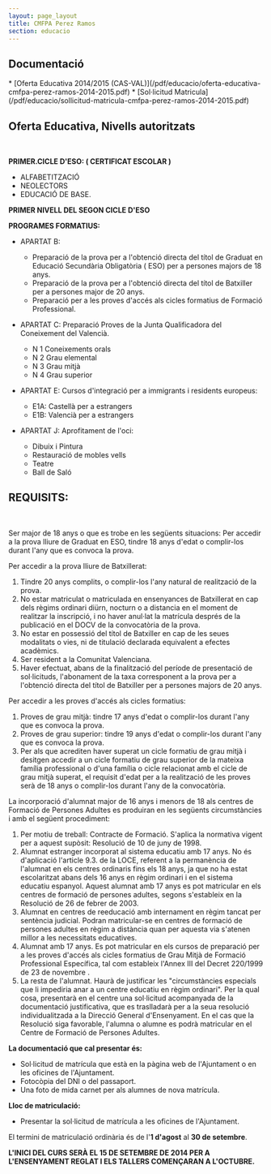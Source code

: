 ```yaml
---
layout: page_layout
title: CMFPA Perez Ramos
section: educacio
---
```


## Documentació

<div class="down-pdf" markdown="1">
* [Oferta Educativa 2014/2015 (CAS-VAL)](/pdf/educacio/oferta-educativa-cmfpa-perez-ramos-2014-2015.pdf)
* [Sol·licitud Matricula](/pdf/educacio/sollicitud-matricula-cmfpa-perez-ramos-2014-2015.pdf)
</div>

<h2 class="center">Oferta Educativa, Nivells autoritzats</h2>
<div>&nbsp;</div>

**PRIMER.CICLE D'ESO: ( CERTIFICAT ESCOLAR )**

* ALFABETITZACIÓ
* NEOLECTORS
* EDUCACIÓ DE BASE.

**PRIMER NIVELL DEL SEGON CICLE D'ESO**

**PROGRAMES FORMATIUS:**

* APARTAT B:
    * Preparació de la prova per a l'obtenció directa del títol de Graduat en Educació Secundària Obligatòria ( ESO) per a persones majors de 18 anys.
    * Preparació de la prova per a l'obtenció directa del títol de Batxiller per a persones major de 20 anys.
    * Preparació per a les proves d'accés als cicles formatius de Formació Professional.

* APARTAT C: Preparació Proves de la Junta Qualificadora del Coneixement del Valencià.
    * N 1  Coneixements orals
    * N 2  Grau elemental
    * N 3  Grau mitjà
    * N 4  Grau superior

* APARTAT E: Cursos d'integració per a immigrants i residents europeus:
    * E1A: Castellà per a estrangers
    * E1B: Valencià per a estrangers

* APARTAT J: Aprofitament de l'oci:
    * Dibuix i Pintura
    * Restauració de mobles vells
    * Teatre
    * Ball de Saló

<h2 class="center">REQUISITS:</h2>
<div>&nbsp;</div>

Ser major de 18 anys o que es trobe en les següents situacions:
Per accedir a la prova lliure de Graduat en ESO, tindre 18 anys d'edat o complir-los durant l'any que es convoca la prova.

Per accedir a la prova lliure de Batxillerat:

1. Tindre 20 anys complits, o complir-los l'any natural de realització de la prova.
2. No estar matriculat o matriculada en ensenyances de Batxillerat en cap dels règims ordinari diürn, nocturn o a distancia en el moment de realitzar la inscripció, i no haver anul·lat la matrícula després de la publicació en el DOCV de la convocatòria de la prova.
3. No estar en possessió del títol de Batxiller en cap de les seues modalitats o vies, ni de titulació declarada equivalent a efectes acadèmics.
4. Ser resident a la Comunitat Valenciana.
5. Haver efectuat, abans de la finalització del període de presentació de sol·licituds, l'abonament de la taxa corresponent a la prova per a l'obtenció directa del títol de Batxiller per a persones majors de 20 anys.

Per accedir a les proves d'accés als cicles formatius:

1. Proves de grau mitjà: tindre 17 anys d'edat o complir-los durant l'any que es convoca la prova.
2. Proves de grau superior: tindre 19 anys d'edat o complir-los durant l'any que es convoca la prova.
3. Per als que acrediten haver superat un cicle formatiu de grau mitjà i desitgen accedir a un cicle formatiu de grau superior de la mateixa família professional o d'una família o cicle relacionat amb el cicle de grau mitjà superat, el requisit d'edat per a la realització de les proves serà de 18 anys  o complir-los durant l'any de la convocatòria.

La incorporació d'alumnat major de 16 anys i menors de 18 als centres de Formació de Persones Adultes es produiran en les següents circumstàncies i amb el següent procediment:

1.  Per motiu de treball: Contracte de Formació. S'aplica la normativa vigent per a aquest supòsit: Resolució de 10 de juny de 1998.
2. Alumnat estranger incorporat al sistema educatiu amb 17 anys. No és d'aplicació l'article 9.3. de la LOCE, referent a la permanència de l'alumnat en els centres ordinaris fins els 18 anys, ja que no ha estat escolaritzat abans dels 16 anys en règim ordinari i en el sistema educatiu espanyol. Aquest alumnat amb 17 anys es pot matricular en els centres de formació de persones adultes, segons s'estableix en la Resolució de 26 de febrer de 2003.
3. Alumnat en centres de reeducació amb internament en règim tancat per sentència judicial. Podran matricular-se en centres de formació de persones adultes en règim a distància quan per aquesta via s'atenen millor a les necessitats educatives.
4.  Alumnat amb 17 anys. Es pot matricular en els cursos de preparació per a les proves d'accés als cicles formatius de Grau Mitjà de Formació Professional Específica, tal com estableix l'Annex III del Decret 220/1999 de 23 de novembre .
5. La resta de l'alumnat. Haurà de justificar les "circumstàncies especials que li impediria anar a un centre educatiu en règim ordinari". Per la qual cosa, presentarà en el centre una sol·licitud acompanyada de la documentació justificativa, que es traslladarà per a la seua resolució individualitzada a la Direcció General d'Ensenyament. En el cas que la Resolució siga favorable, l'alumna o alumne es podrà matricular en el Centre de Formació de Persones Adultes.

**La documentació que cal presentar és:**

* Sol·licitud de matrícula que està en la pàgina web de l'Ajuntament o en les oficines de l'Ajuntament.
* Fotocòpia del DNI o del passaport.
* Una foto de mida carnet per als alumnes de nova matrícula.

**Lloc de matriculació:**

* Presentar la sol·licitud de matrícula a les oficines de l'Ajuntament.

El termini de matriculació ordinària és de l'**1 d'agost** al **30 de setembre**.

<strong class="center">L'INICI DEL CURS SERÀ EL 15 DE SETEMBRE DE 2014 PER A L'ENSENYAMENT REGLAT I ELS TALLERS COMENÇARAN A L'OCTUBRE.</strong>
